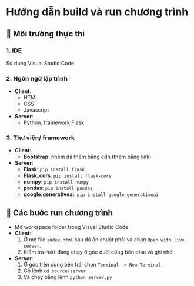 # Hướng dẫn build và run chương trình
## 📌 Môi trường thực thi
### 1. IDE
Sử dụng Visual Studio Code
### 2. Ngôn ngữ lập trình
- **Client**:
    - HTML
    - CSS
    - Javascript
- **Server**:
    - Python, framework Flask
### 3. Thư viện/ framework
- **Client**:
    - **Bootstrap**: nhóm đã thêm bằng cdn (thêm bằng link)
- **Server**:
    - **Flask**: `pip install flask`
    - **Flask_cors**: `pip install flask-cors`
    - **numpy**: `pip install numpy`
    - **pandas**: `pip install pandas`
    - **google.generativeai**: `pip install google-generativeai`
## 📌 Các bước run chương trình
- Mở workspace folder trong Visual Studio Code
- **Client**:
    1. Ở mở file `index.html` sau đó ấn chuột phải và chọn `Open with live server`.
    2. Kiểm tra `PORT` đang chạy ở góc dưới cùng bên phải và ghi nhớ.
- **Server**:
    1. Ở góc trên cùng bên trái chọn `Terminal -> New Terminal`
    2. Gõ lệnh `cd source/server`
    3. Và chạy bằng lệnh `python server.py`